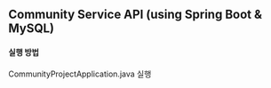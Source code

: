 ## Community Service API (using Spring Boot & MySQL)

#### 실행 방법
CommunityProjectApplication.java 실행
